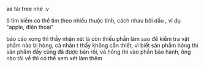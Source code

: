 
ae tải free nhé :v

ô tìm kiếm có thể tìm theo nhiều thuộc tính, cách nhau bởi dấu ,
ví dụ "apple, điện thoại"

báo cáo xong thì thầy nhận xét là còn thiếu phần làm sao để kiểm tra vật phẩm nào bị hỏng, cá nhân t thấy không cần thiết, vì
biết sản phẩm hỏng thì sản phẩm đấy cũng đã được bán rồi, và hỏng thì vào phần bảo hành, ông nào tải về thì có thể xem xét làm thêm